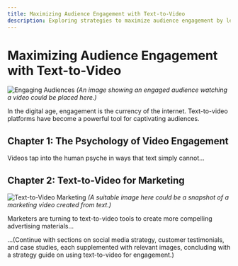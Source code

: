 ```yaml
---
title: Maximizing Audience Engagement with Text-to-Video
description: Exploring strategies to maximize audience engagement by leveraging text-to-video platforms.
---
```


# Maximizing Audience Engagement with Text-to-Video

![Engaging Audiences](image-link-3.jpg) *(An image showing an engaged audience watching a video could be placed here.)*

In the digital age, engagement is the currency of the internet. Text-to-video platforms have become a powerful tool for captivating audiences.

## Chapter 1: The Psychology of Video Engagement

Videos tap into the human psyche in ways that text simply cannot...

## Chapter 2: Text-to-Video for Marketing

![Text-to-Video Marketing](image-link-4.jpg) *(A suitable image here could be a snapshot of a marketing video created from text.)*

Marketers are turning to text-to-video tools to create more compelling advertising materials...

...(Continue with sections on social media strategy, customer testimonials, and case studies, each supplemented with relevant images, concluding with a strategy guide on using text-to-video for engagement.)

